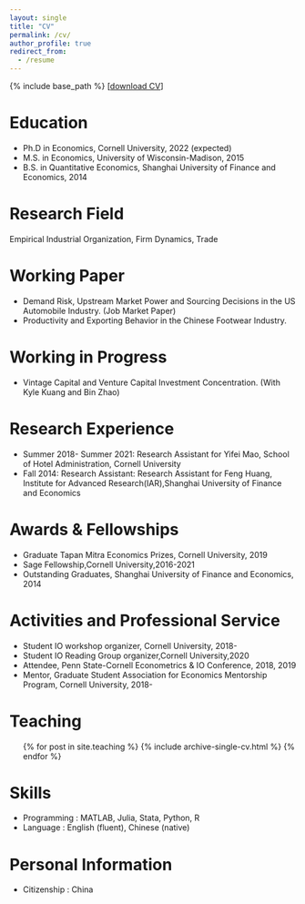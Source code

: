 ```yaml
---
layout: single
title: "CV"
permalink: /cv/
author_profile: true
redirect_from:
  - /resume
---
```


{% include base_path %}
[[download CV](http://qinshuxue.com/files/CV.pdf)]  

Education
======
* Ph.D in Economics, Cornell University, 2022 (expected)
* M.S. in Economics, University of Wisconsin-Madison, 2015
* B.S. in Quantitative Economics, Shanghai University of Finance and Economics, 2014


Research Field
======
Empirical Industrial Organization, Firm Dynamics, Trade

Working Paper
======
* Demand Risk, Upstream Market Power and Sourcing Decisions in the US Automobile Industry. (Job Market Paper)
* Productivity and Exporting Behavior in the Chinese Footwear Industry.

Working in Progress
======
* Vintage Capital and Venture Capital Investment Concentration. (With Kyle Kuang and Bin Zhao)


Research Experience
======
* Summer 2018- Summer 2021: Research Assistant for Yifei Mao, School of Hotel Administration, Cornell University
* Fall 2014: Research Assistant: Research Assistant for Feng Huang, Institute for Advanced Research(IAR),Shanghai University of Finance and Economics

Awards & Fellowships
======
* Graduate Tapan Mitra Economics Prizes, Cornell University, 2019
* Sage Fellowship,Cornell University,2016-2021
* Outstanding Graduates, Shanghai University of Finance and Economics, 2014

Activities and Professional Service
======
* Student IO workshop organizer, Cornell University, 2018-
* Student IO Reading Group organizer,Cornell University,2020
* Attendee, Penn State-Cornell Econometrics & IO Conference, 2018, 2019
* Mentor, Graduate Student Association for Economics Mentorship Program, Cornell University, 2018-

Teaching
======
  <ul>{% for post in site.teaching %}
    {% include archive-single-cv.html %}
  {% endfor %}</ul>

Skills
======
* Programming : MATLAB, Julia, Stata, Python, R
* Language : English (fluent), Chinese (native)

Personal Information
======
* Citizenship : China
  


